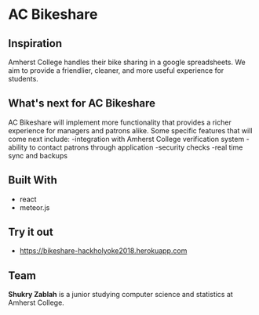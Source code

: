 # AC Bikeshare 

## Inspiration

Amherst College handles their bike sharing in a google spreadsheets. We aim to provide a friendlier, cleaner, and more useful experience for students.

## What's next for AC Bikeshare

AC Bikeshare will implement more functionality that provides a richer experience for managers and patrons alike. Some specific features that will come next include: -integration with Amherst College verification system -ability to contact patrons through application -security checks -real time sync and backups

## Built With

  - react
  - meteor.js

## Try it out

  - https://bikeshare-hackholyoke2018.herokuapp.com

## Team

**Shukry Zablah** is a junior studying computer science and statistics at Amherst College.
